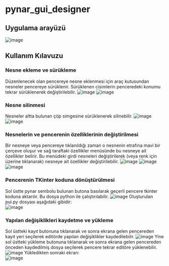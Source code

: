 # pynar_gui_designer

## Uygulama arayüzü
![image](https://user-images.githubusercontent.com/43936380/130364237-530c6860-21d0-40f8-9bd9-21bbaa59bdef.png)

## Kullanım Kılavuzu

### Nesne ekleme ve sürükleme
Düzenlenecek olan pencereye nesne eklenmesi için araç kutusundan nesneler pencereye sürüklenir. Sürüklenen cisimlerin penceredeki konumu tekrar sürüklenerek değiştirilebilir.
![image](https://user-images.githubusercontent.com/43936380/130356573-572ea251-536d-4607-81bb-2ba59146a810.png)
![image](https://user-images.githubusercontent.com/43936380/130356593-8c349dca-bcef-4a40-8188-e3a9c0992d60.png)


### Nesne silinmesi
Nesneler altta bulunan çöp simgesine sürüklenerek silinebilir.
![image](https://user-images.githubusercontent.com/43936380/130364253-a9d71aa2-3d2d-46f9-aea3-34d48a98b5a9.png)
![image](https://user-images.githubusercontent.com/43936380/130364261-63502655-2520-4831-8d21-f18a86ee50f1.png)


### Nesnelerin ve pencerenin özelliklerinin değiştirilmesi
Bir nesneye veya pencereye tıklanıldığı zaman o nesnenin etrafına mavi bir çerçeve oluşur ve sağ taraftaki özellikler menüsünde bu nesneye ait özellikler belirir.
Bu menüdeki girdi nesneleri değiştirilerek (veya renk için üzerine tıklanarak) nesneye ait özellikler değiştirilebilir.
![image](https://user-images.githubusercontent.com/43936380/130363549-d2905868-229f-4bf3-b42b-db501748f890.png)
![image](https://user-images.githubusercontent.com/43936380/130363665-4d69d56c-06bd-4a53-9541-f081cbf94dde.png)
![image](https://user-images.githubusercontent.com/43936380/130363678-d2d4223b-38f4-4e3f-a1b7-53aee7fd49b7.png)

### Pencerenin TKinter koduna dönüştürülmesi
Sol üstte pynar sembolu bulunan butona basılarak geçerli pencere tkinter koduna aktarılır. Bu dosya python ile çalıştırılabilir.
![image](https://user-images.githubusercontent.com/43936380/130363725-6b43254f-dcf8-4c75-b824-6bca44f4e476.png)
Oluşturulan pui.py dosyası aşağıdaki gibidir: <br>
![image](https://user-images.githubusercontent.com/43936380/130363806-60091d57-db90-4620-bd64-aa90f9099794.png)

### Yapılan değişiklikleri kaydetme ve yükleme
Sol üstteki kayıt butonuna tıklanarak ve sonra ekrana gelen pencereden kayıt yeri seçilerek editörde yapılan değişiklikler kaydedilebilir.
![image](https://user-images.githubusercontent.com/43936380/130363993-c11beb55-04d3-472f-bb9f-2549aa5d25b8.png)
Yine sol üstteki yükleme butonuna tıklanarak ve sonra ekrana gelen pencereden önceden kaydedilmiş dosya seçilerek pencere tekrar editöre yüklenebilir.
![image](https://user-images.githubusercontent.com/43936380/130364176-d7d5dd80-42a5-4f67-b862-3eb1a98820d7.png)
Yükledikten sonraki ekran: <br>
![image](https://user-images.githubusercontent.com/43936380/130364187-315f855f-d412-42e1-ad7c-f453f6a0dbd3.png)




